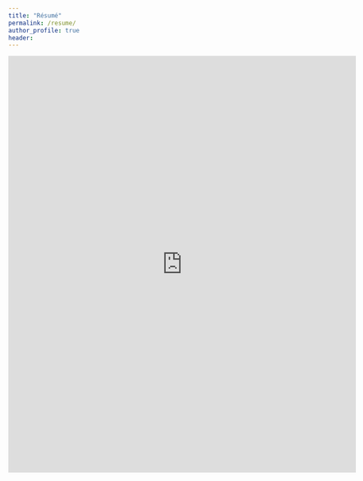 ```yaml
--- 
title: "Résumé" 
permalink: /resume/ 
author_profile: true 
header:  
---
```

<embed src="https://ToadHanks.github.io/images/mihir_resume_2019_git.pdf" width= "700" height= "840" type="application/pdf"/>
